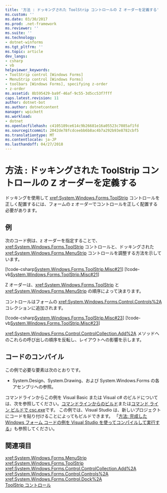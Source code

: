 ```yaml
---
title: '方法 : ドッキングされた ToolStrip コントロールの Z オーダーを定義する'
ms.custom: ''
ms.date: 03/30/2017
ms.prod: .net-framework
ms.reviewer: ''
ms.suite: ''
ms.technology:
- dotnet-winforms
ms.tgt_pltfrm: ''
ms.topic: article
dev_langs:
- csharp
- vb
helpviewer_keywords:
- ToolStrip control [Windows Forms]
- MenuStrip control [Windows Forms]
- toolbars [Windows Forms], specifying z-order
- z-order
ms.assetid: 8b595429-ba9f-46af-9c55-3d5cc53f7fff
caps.latest.revision: 11
author: dotnet-bot
ms.author: dotnetcontent
manager: wpickett
ms.workload:
- dotnet
ms.openlocfilehash: c4105189ce614c9b26681e16a05523c7085af1fd
ms.sourcegitcommit: 2042de78fcdceebb6b8ac4b7a292b93e8782cbf5
ms.translationtype: MT
ms.contentlocale: ja-JP
ms.lasthandoff: 04/27/2018
---
```

# <a name="how-to-define-z-ordering-of-docked-toolstrip-controls"></a>方法 : ドッキングされた ToolStrip コントロールの Z オーダーを定義する
ドッキングを使用して <xref:System.Windows.Forms.ToolStrip> コントロールを正しく配置するには、フォームの z オーダーでコントロールを正しく配置する必要があります。  
  
## <a name="example"></a>例  
 次のコード例は、z オーダーを指定することで、<xref:System.Windows.Forms.ToolStrip> コントロールと、ドッキングされた <xref:System.Windows.Forms.MenuStrip> コントロールを調整する方法を示しています。  
  
 [!code-csharp[System.Windows.Forms.ToolStrip.Misc#21](../../../../samples/snippets/csharp/VS_Snippets_Winforms/System.Windows.Forms.ToolStrip.Misc/CS/Program.cs#21)]
 [!code-vb[System.Windows.Forms.ToolStrip.Misc#21](../../../../samples/snippets/visualbasic/VS_Snippets_Winforms/System.Windows.Forms.ToolStrip.Misc/VB/Program.vb#21)]  
  
 Z オーダーは、<xref:System.Windows.Forms.ToolStrip> と <xref:System.Windows.Forms.MenuStrip> の順序によって決まります。  
  
 コントロールはフォームの <xref:System.Windows.Forms.Control.Controls%2A> コレクションに追加されます。  
  
 [!code-csharp[System.Windows.Forms.ToolStrip.Misc#23](../../../../samples/snippets/csharp/VS_Snippets_Winforms/System.Windows.Forms.ToolStrip.Misc/CS/Program.cs#23)]
 [!code-vb[System.Windows.Forms.ToolStrip.Misc#23](../../../../samples/snippets/visualbasic/VS_Snippets_Winforms/System.Windows.Forms.ToolStrip.Misc/VB/Program.vb#23)]  
  
 <xref:System.Windows.Forms.Control.ControlCollection.Add%2A> メソッドへのこれらの呼び出しの順序を反転し、レイアウトへの影響を示します。  
  
## <a name="compiling-the-code"></a>コードのコンパイル  
 この例で必要な要素は次のとおりです。  
  
-   System.Design、System.Drawing、および System.Windows.Forms の各アセンブリへの参照。  
  
 コマンドラインからこの例を Visual Basic または Visual c# のビルドについては、次を参照してください。[コマンドラインからのビルド](~/docs/visual-basic/reference/command-line-compiler/building-from-the-command-line.md)または[コマンド ライン ビルドで csc.exe](~/docs/csharp/language-reference/compiler-options/command-line-building-with-csc-exe.md)です。 この例では、Visual Studio は、新しいプロジェクトにコードを貼り付けることによってもビルドできます。  「[方法: 完成した Windows フォーム コードの例を Visual Studio を使ってコンパイルして実行する](http://msdn.microsoft.com/library/Bb129228\(v=vs.110\))」も参照してください。  
  
## <a name="see-also"></a>関連項目  
 <xref:System.Windows.Forms.MenuStrip>  
 <xref:System.Windows.Forms.ToolStrip>  
 <xref:System.Windows.Forms.Control.ControlCollection.Add%2A>  
 <xref:System.Windows.Forms.Control.Controls%2A>  
 <xref:System.Windows.Forms.Control.Dock%2A>  
 [ToolStrip コントロール](../../../../docs/framework/winforms/controls/toolstrip-control-windows-forms.md)
